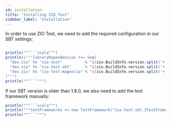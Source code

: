 ```yaml
---
id: installation
title: "Installing ZIO Test"
sidebar_label: "Installation"
---
```


In order to use ZIO Test, we need to add the required configuration in our SBT settings:

```scala mdoc:passthrough

println("""```scala""")
println(s"""libraryDependencies ++= Seq(
  "dev.zio" %% "zio-test"          % "${zio.BuildInfo.version.split('+').head}" % Test,
  "dev.zio" %% "zio-test-sbt"      % "${zio.BuildInfo.version.split('+').head}" % Test,
  "dev.zio" %% "zio-test-magnolia" % "${zio.BuildInfo.version.split('+').head}" % Test
)""")
println("""```""")
```


If our SBT version is older than 1.8.0, we also need to add the test framework manually:
```scala mdoc:passthrough
println("""```scala""")
println("""testFrameworks += new TestFramework("zio.test.sbt.ZTestFramework")""")
println("""```""")
```

